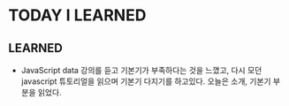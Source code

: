 # TODAY I LEARNED

## LEARNED

- JavaScript data
  강의를 듣고 기본기가 부족하다는 것을 느꼈고, 다시 모던 javascript 튜토리얼을 읽으며 기본기 다지기를 하고있다.
  오늘은 소개, 기본기 부분을 읽었다.
